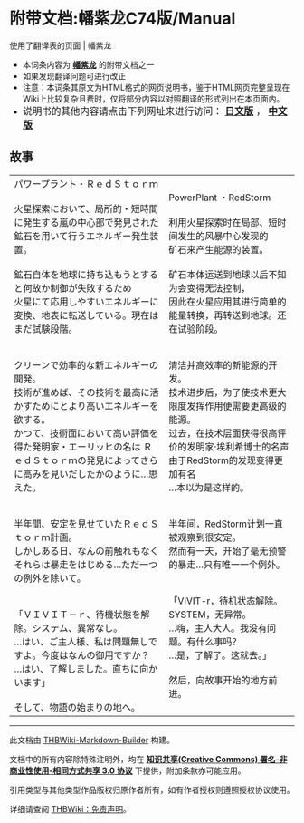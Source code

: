 # 附带文档:幡紫龙C74版/Manual

<!-- source html: G:\repos\THBWiki-Markdown-Builder\THBWikiMarkdown\Temp\main\f\f1\ns506%3A%E5%B9%A1%E7%B4%AB%E9%BE%99C74%E7%89%88%2FManual.html -->

使用了翻译表的页面 | 幡紫龙

- 本词条内容为 **[幡紫龙](./幡紫龙.md)** 的附带文档之一
- 如果发现翻译问题可进行改正
- 注意：本词条其原文为HTML格式的网页说明书，鉴于HTML网页完整呈现在Wiki上比较复杂且费时，仅将部分内容以对照翻译的形式列出在本页面内。
- <big>说明书的其他内容请点击下列网址来进行访问： **[日文版](http://omake.thwiki.cc/manual/sh03c74/ja/)** ， **[中文版](http://omake.thwiki.cc/manual/sh03c74/zh/)** </big>

## 故事

<table><tbody><tr class="tt-content" id="故事-1" data-pos="&#91;&quot;\u6545\u4e8b&quot;,1&#93;"><td class="tt-ja" lang="ja"><div class="poem">パワープラント・ＲｅｄＳｔｏｒｍ<br><br>火星探索において、局所的・短時間に発生する嵐の中心部で発見された<br>鉱石を用いて行うエネルギー発生装置。<br><br>鉱石自体を地球に持ち込もうとすると何故か制御が失敗するため<br>火星にて応用しやすいエネルギーに変換、地表に転送している。現在はまだ試験段階。<br><br><br>クリーンで効率的な新エネルギーの開発。<br>技術が進めば、その技術を最高に活かすためにとより高いエネルギーを欲する。<br>かつて、技術面において高い評価を得た発明家・エーリッヒの名は ＲｅｄＳｔｏｒｍの発見によってさらに高みを見いだしたかのように…思えた。<br><br><br>半年間、安定を見せていたＲｅｄＳｔｏｒｍ計画。<br>しかしある日、なんの前触れもなくそれらは暴走をはじめる…ただ一つの例外を除いて。<br><br><br>「ＶＩＶＩＴ－ｒ、待機状態を解除。システム、異常なし。<br>…はい、ご主人様、私は問題無しですよ。今度はなんの御用ですか？<br>…はい、了解しました。直ちに向かいます」<br><br>そして、物語の始まりの地へ。</div></td><td class="tt-zh" lang="zh"><div class="poem">PowerPlant ・RedStorm<br><br>利用火星探索时在局部、短时间发生的风暴中心发现的<br>矿石来产生能源的装置。<br><br>矿石本体运送到地球以后不知为会变得无法控制，<br>因此在火星应用其进行简单的能量转换，再转送到地球。还在试验阶段。<br><br><br>清洁并高效率的新能源的开发。<br>技术进步后，为了使技术更大限度发挥作用便需要更高级的能源。<br>过去，在技术层面获得很高评价的发明家·埃利希博士的名声由于RedStorm的发现变得更加有名<br>…本以为是这样的。<br><br><br>半年间，RedStorm计划一直被观察到很安定。<br>然而有一天，开始了毫无预警的暴走…只有唯一一个例外。<br><br><br>「VIVIT-r，待机状态解除。SYSTEM，无异常。<br>…嗨，主人大人。我没有问题。有什么事吗？<br>…是，了解了。这就去。」<br><br>然后，向故事开始的地方前进。<br></div></td></tr></tbody></table>







---

此文档由 [THBWiki-Markdown-Builder](https://github.com/Delsin-Yu/THBWiki-Markdown-Builder) 构建。

文档中的所有内容除特殊注明外，均在 [**知识共享(Creative Commons) 署名-非商业性使用-相同方式共享 3.0 协议**](https://creativecommons.org/licenses/by-sa/3.0/deed.zh-hans) 下提供，附加条款亦可能应用。

引用类型与其他类型作品版权归原作者所有，如有作者授权则遵照授权协议使用。

详细请查阅 [THBWiki：免责声明](https://thbwiki.cc/THBWiki:%E5%85%8D%E8%B4%A3%E5%A3%B0%E6%98%8E)。

